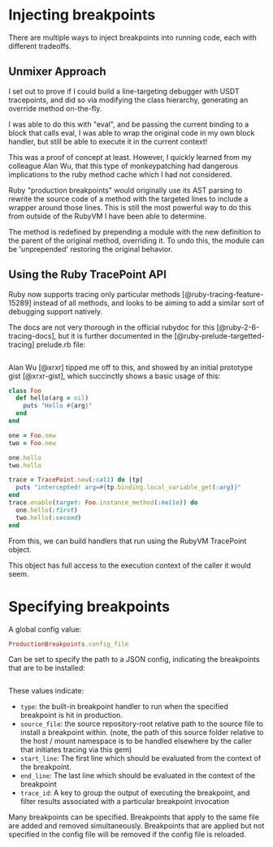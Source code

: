 # Injecting breakpoints

There are multiple ways to inject breakpoints into running code, each with
different tradeoffs.

## Unmixer Approach

I set out to prove if I could build a line-targeting debugger with USDT
tracepoints, and did so via modifying the class hierarchy, generating an
override method on-the-fly.

I was able to do this with "eval", and be passing the current binding to a
block that calls eval, I was able to wrap the original code in my own block
handler, but still be able to execute it in the current context!

This was a proof of concept at least. However, I quickly learned from my
colleague Alan Wu, that this type of monkeypatching had dangerous implications
to the ruby method cache which I had not considered.

Ruby "production breakpoints" would originally use its AST parsing to rewrite
the source code of a method with the targeted lines to include a wrapper around
those lines. This is still the most powerful way to do this from outside of
the RubyVM I have been able to determine.

The method is redefined by prepending a module with the new definition to the
parent of the original method, overriding it. To undo this, the module can be
'unprepended' restoring the original behavior.

## Using the Ruby TracePoint API

Ruby now supports tracing only particular methods [@ruby-tracing-feature-15289]
instead of all methods, and looks to be aiming to add a similar sort of
debugging support natively.

The docs are not very thorough in the official rubydoc for this
[@ruby-2-6-tracing-docs], but it is further documented in the
[@ruby-prelude-targetted-tracing] prelude.rb file:


```{.ruby include=src/ruby/prelude.rb startLine=136 endLine=192}
```

Alan Wu [@xrxr] tipped me off to this, and showed by an initial prototype gist
[@xrxr-gist], which succinctly shows a basic usage of this:

```ruby
class Foo
  def hello(arg = nil)
    puts "Hello #{arg}"
  end
end

one = Foo.new
two = Foo.new

one.hello
two.hello

trace = TracePoint.new(:call) do |tp|
  puts "intercepted! arg=#{tp.binding.local_variable_get(:arg)}"
end
trace.enable(target: Foo.instance_method(:hello)) do
  one.hello(:first)
  two.hello(:second)
end
```

From this, we can build handlers that run using the RubyVM TracePoint object.

This object has full access to the execution context of the caller it would
seem.

# Specifying breakpoints

A global config value:

```ruby
ProductionBreakpoints.config_file
```

Can be set to specify the path to a JSON config, indicating the breakpoints
that are to be installed:

```{.json include=src/ruby-production-breakpoints/test/config/test_load.json}
```


These values indicate:

* `type`: the built-in breakpoint handler to run when the specified breakpoint
is hit in production.
* `source_file`: the source repository-root relative path to the source file to
install a breakpoint within. (note, the path of this source folder relative to
the host / mount namespace is to be handled elsewhere by the caller that
initiates tracing via this gem)
* `start_line`: The first line which should be evaluated from the context of
the breakpoint.
* `end_line`: The last line which should be evaluated in the context of the
breakpoint
* `trace_id`: A key to group the output of executing the breakpoint, and filter
results associated with a particular breakpoint invocation

Many breakpoints can be specified. Breakpoints that apply to the same file are
added and removed simultaneously. Breakpoints that are applied but not
specified in the config file will be removed if the config file is reloaded.


